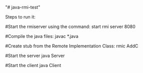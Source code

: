 "# java-rmi-test" 

Steps to run it:

#Start the rmiserver using the command:
start rmi server 8080

#Compile the java files:
javac *.java

#Create stub from the Remote Implementation Class: 
rmic AddC

#Start the server
java Server

#Start the client
java Client

